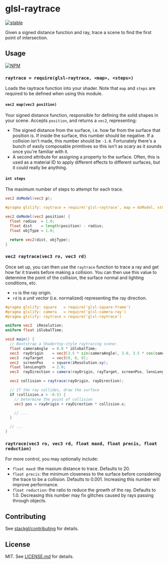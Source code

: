 # glsl-raytrace

[![stable](http://badges.github.io/stability-badges/dist/stable.svg)](http://github.com/badges/stability-badges)

Given a signed distance function and ray, trace a scene to find the first point
of intersection.

## Usage

[![NPM](https://nodei.co/npm/glsl-raytrace.png)](https://nodei.co/npm/glsl-raytrace/)

### `raytrace = require(glsl-raytrace, <map>, <steps>)`

Loads the raytrace function into your shader. Note that `map`
and `steps` are required to be defined when using this module.

#### `vec2 map(vec3 position)`

Your signed distance function, responsible for defining the
solid shapes in your scene. Accepts `position`, and returns
a `vec2`, representing:

* The signed distance from the surface, i.e. how far from the
  surface that position is. If inside the surface, this
  number should be negative. If a collision isn't made, this
  number should be `-1.0`. Fortunately there's a bunch of
  easily composable primitives so this isn't as scary as it
  sounds once you're familiar with it.
* A second attribute for assigning a property to the surface.
  Often, this is used as a material ID to apply different
  effects to different surfaces, but it could really be
  anything.

#### `int steps`

The maximum number of steps to attempt for each trace.

``` glsl
vec2 doModel(vec3 p);

#pragma glslify: raytrace = require('glsl-raytrace', map = doModel, steps = 90)

vec2 doModel(vec3 position) {
  float radius  = 1.0;
  float dist    = length(position) - radius;
  float objType = 1.0;

  return vec2(dist, objType);
}
```

### `vec2 raytrace(vec3 ro, vec3 rd)`

Once set up, you can then use the `raytrace` function to
trace a ray and get how far it travels before making a
collision. You can then use this value to determine the point
of the collision, the surface normal and lighting conditions,
etc.

* `ro` is the ray origin.
* `rd` is a *unit vector* (i.e. normalized) representing the
  ray direction.

``` glsl
#pragma glslify: square   = require('glsl-square-frame')
#pragma glslify: camera   = require('glsl-camera-ray')
#pragma glslify: raytrace = require('glsl-raytrace')

uniform vec2  iResolution;
uniform float iGlobalTime;

void main() {
  // Bootstrap a Shadertoy-style raytracing scene:
  float cameraAngle  = 0.8 * iGlobalTime;
  vec3  rayOrigin    = vec3(3.5 * sin(cameraAngle), 3.0, 3.5 * cos(cameraAngle));
  vec3  rayTarget    = vec3(0, 0, 0);
  vec2  screenPos    = square(iResolution.xy);
  float lensLength   = 2.0;
  vec3  rayDirection = camera(rayOrigin, rayTarget, screenPos, lensLength);

  vec2 collision = raytrace(rayOrigin, rayDirection);

  // If the ray collides, draw the surface
  if (collision.x > -0.5) {
    // Determine the point of collision
    vec3 pos = rayOrigin + rayDirection * collision.x;

    // ...
  }

  // ...
}
```

### `raytrace(vec3 ro, vec3 rd, float maxd, float precis, float reduction)`

For more control, you may optionally include:

* `float maxd`: the maxium distance to trace. Defaults to 20.
* `float precis`: the minimum closeness to the surface before
  considering the trace to be a collision. Defaults to 0.001.
  Increasing this number will improve performance.
* `float reduction`: the ratio to reduce the growth of the ray. Defaults to 1.0.
  Decreasing this number may fix glitches caused by rays passing through objects.

## Contributing

See [stackgl/contributing](https://github.com/stackgl/contributing) for details.

## License

MIT. See [LICENSE.md](http://github.com/stackgl/glsl-raytrace/blob/master/LICENSE.md) for details.
